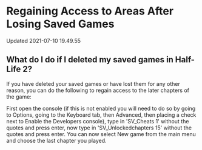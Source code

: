# Regaining Access to Areas After Losing Saved Games
Updated 2021-07-10 19.49.55

## What do I do if I deleted my saved games in Half-Life 2?  

  
  
If you have deleted your saved games or have lost them for any other reason, you can do the following to regain access to the later chapters of the game:  
  
First open the console (if this is not enabled you will need to do so by going to Options, going to the Keyboard tab, then Advanced, then placing a check next to Enable the Developers console), type in 'SV_Cheats 1' without the quotes and press enter, now type in 'SV_Unlockedchapters 15' without the quotes and press enter. You can now select New game from the main menu and choose the last chapter you played.  
  
